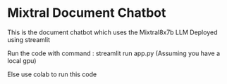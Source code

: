 # Mixtral Document Chatbot

This is the document chatbot which uses the Mixtral8x7b LLM
Deployed using streamlit

Run the code with command : streamlit run app.py (Assuming you have a local gpu)

Else use colab to run this code
